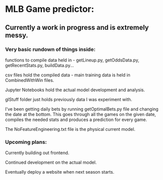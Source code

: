 # MLB Game predictor:
## Currently a work in progress and is extremely messy.
### Very basic rundown of things inside:
functions to compile data held in - getLineup.py, getOddsData.py, getRecentStats.py, buildData.py...

csv files hold the compiled data - main training data is held in CombinedWithWin files.

Jupyter Notebooks hold the actual model development and analysis.

glStuff folder just holds previously data I was experiment with.

I've been getting daily bets by running getOptimalBets.py file and changing the date at the bottom.
This goes through all the games on the given date, compiles the needed stats and produces a prediction for every game.

The NoFeatureEngineering.txt file is the physical current model.

### Upcoming plans:
Currently building out frontend.

Continued development on the actual model.

Eventually deploy a website when next season starts.
